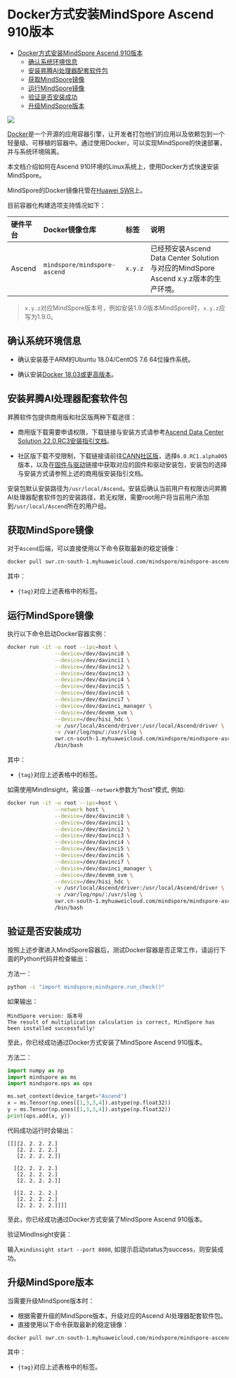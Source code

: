 # Docker方式安装MindSpore Ascend 910版本

<!-- TOC -->

- [Docker方式安装MindSpore Ascend 910版本](#docker方式安装mindspore-ascend-910版本)
    - [确认系统环境信息](#确认系统环境信息)
    - [安装昇腾AI处理器配套软件包](#安装昇腾ai处理器配套软件包)
    - [获取MindSpore镜像](#获取mindspore镜像)
    - [运行MindSpore镜像](#运行mindspore镜像)
    - [验证是否安装成功](#验证是否安装成功)
    - [升级MindSpore版本](#升级mindspore版本)

<!-- /TOC -->

<a href="https://gitee.com/mindspore/docs/blob/r1.10/install/mindspore_ascend_install_docker.md" target="_blank"><img src="https://mindspore-website.obs.cn-north-4.myhuaweicloud.com/website-images/r1.10/resource/_static/logo_source.png"></a>

[Docker](https://docs.docker.com/get-docker/)是一个开源的应用容器引擎，让开发者打包他们的应用以及依赖包到一个轻量级、可移植的容器中。通过使用Docker，可以实现MindSpore的快速部署，并与系统环境隔离。

本文档介绍如何在Ascend 910环境的Linux系统上，使用Docker方式快速安装MindSpore。

MindSpore的Docker镜像托管在[Huawei SWR](https://support.huaweicloud.com/swr/index.html)上。

目前容器化构建选项支持情况如下：

| 硬件平台   | Docker镜像仓库                | 标签                       | 说明                                       |
| :----- | :------------------------ | :----------------------- | :--------------------------------------- |
| Ascend | `mindspore/mindspore-ascend` | `x.y.z` | 已经预安装Ascend Data Center Solution 与对应的MindSpore Ascend x.y.z版本的生产环境。 |

> `x.y.z`对应MindSpore版本号，例如安装1.9.0版本MindSpore时，`x.y.z`应写为1.9.0。

## 确认系统环境信息

- 确认安装基于ARM的Ubuntu 18.04/CentOS 7.6 64位操作系统。

- 确认安装[Docker 18.03或更高版本](https://docs.docker.com/get-docker/)。

## 安装昇腾AI处理器配套软件包

昇腾软件包提供商用版和社区版两种下载途径：

- 商用版下载需要申请权限，下载链接与安装方式请参考[Ascend Data Center Solution 22.0.RC3安装指引文档](https://support.huawei.com/enterprise/zh/doc/EDOC1100280094)。

- 社区版下载不受限制，下载链接请前往[CANN社区版](https://www.hiascend.com/software/cann/community-history)，选择`6.0.RC1.alpha005`版本，以及在[固件与驱动](https://www.hiascend.com/hardware/firmware-drivers?tag=community)链接中获取对应的固件和驱动安装包，安装包的选择与安装方式请参照上述的商用版安装指引文档。

安装包默认安装路径为`/usr/local/Ascend`。安装后确认当前用户有权限访问昇腾AI处理器配套软件包的安装路径，若无权限，需要root用户将当前用户添加到`/usr/local/Ascend`所在的用户组。

## 获取MindSpore镜像

对于`Ascend`后端，可以直接使用以下命令获取最新的稳定镜像：

```bash
docker pull swr.cn-south-1.myhuaweicloud.com/mindspore/mindspore-ascend:{tag}
```

其中：

- `{tag}`对应上述表格中的标签。

## 运行MindSpore镜像

执行以下命令启动Docker容器实例：

```bash
docker run -it -u root --ipc=host \
               --device=/dev/davinci0 \
               --device=/dev/davinci1 \
               --device=/dev/davinci2 \
               --device=/dev/davinci3 \
               --device=/dev/davinci4 \
               --device=/dev/davinci5 \
               --device=/dev/davinci6 \
               --device=/dev/davinci7 \
               --device=/dev/davinci_manager \
               --device=/dev/devmm_svm \
               --device=/dev/hisi_hdc \
               -v /usr/local/Ascend/driver:/usr/local/Ascend/driver \
               -v /var/log/npu/:/usr/slog \
               swr.cn-south-1.myhuaweicloud.com/mindspore/mindspore-ascend:{tag} \
               /bin/bash
```

其中：

- `{tag}`对应上述表格中的标签。

如需使用MindInsight，需设置`--network`参数为”host”模式, 例如:

```bash
docker run -it -u root --ipc=host \
               --network host \
               --device=/dev/davinci0 \
               --device=/dev/davinci1 \
               --device=/dev/davinci2 \
               --device=/dev/davinci3 \
               --device=/dev/davinci4 \
               --device=/dev/davinci5 \
               --device=/dev/davinci6 \
               --device=/dev/davinci7 \
               --device=/dev/davinci_manager \
               --device=/dev/devmm_svm \
               --device=/dev/hisi_hdc \
               -v /usr/local/Ascend/driver:/usr/local/Ascend/driver \
               -v /var/log/npu/:/usr/slog \
               swr.cn-south-1.myhuaweicloud.com/mindspore/mindspore-ascend:{tag} \
               /bin/bash
```

## 验证是否安装成功

按照上述步骤进入MindSpore容器后，测试Docker容器是否正常工作，请运行下面的Python代码并检查输出：

方法一：

```bash
python -c "import mindspore;mindspore.run_check()"
```

如果输出：

```text
MindSpore version: 版本号
The result of multiplication calculation is correct, MindSpore has been installed successfully!
```

至此，你已经成功通过Docker方式安装了MindSpore Ascend 910版本。

方法二：

```python
import numpy as np
import mindspore as ms
import mindspore.ops as ops

ms.set_context(device_target="Ascend")
x = ms.Tensor(np.ones([1,3,3,4]).astype(np.float32))
y = ms.Tensor(np.ones([1,3,3,4]).astype(np.float32))
print(ops.add(x, y))
```

代码成功运行时会输出：

```text
[[[[2. 2. 2. 2.]
   [2. 2. 2. 2.]
   [2. 2. 2. 2.]]

  [[2. 2. 2. 2.]
   [2. 2. 2. 2.]
   [2. 2. 2. 2.]]

  [[2. 2. 2. 2.]
   [2. 2. 2. 2.]
   [2. 2. 2. 2.]]]]
```

至此，你已经成功通过Docker方式安装了MindSpore Ascend 910版本。

验证MindInsight安装：

输入```mindinsight start --port 8080```, 如提示启动status为success，则安装成功。

## 升级MindSpore版本

当需要升级MindSpore版本时：

- 根据需要升级的MindSpore版本，升级对应的Ascend AI处理器配套软件包。
- 直接使用以下命令获取最新的稳定镜像：

```bash
docker pull swr.cn-south-1.myhuaweicloud.com/mindspore/mindspore-ascend:{tag}
```

其中：

- `{tag}`对应上述表格中的标签。
